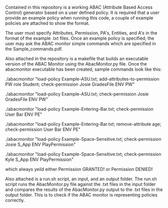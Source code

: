 Contained in this repository is a working ABAC (Attribute Based Access Control) generator based on a user defined policy.
It is required that a user provide an example policy when running this code, a couple of example policies are attached to show the format.

The user must specify Attributes, Permission, PA's, Entities, and A's in the format of the example .txt files. Once an example policy
is specified, the user may ask the ABAC monitor simple commands which are specified in the Sample_commands.pdf. 

Also attached in the repository is a makefile that builds an executable version of the ABAC Monitor using the AbacMonitor.py file.
Once the abacmonitor executable has been created, sample commands look like this:

./abacmonitor "load-policy Example-ASU.txt; add-attributes-to-permission PW role Student; check-permission Josie GradesFile ENV PW"

./abacmonitor "load-policy Example-ASU.txt; check-permission Josie GradesFile ENV PW"

./abacmonitor "load-policy Example-Entering-Bar.txt; check-permission User Bar ENV PE"

./abacmonitor "load-policy Example-Entering-Bar.txt; remove-attribute age; check-permission User Bar ENV PE"

./abacmonitor "load-policy Example-Space-Sensitive.txt; check-permission Josie S_App ENV PlayPermission"

./abacmonitor "load-policy Example-Space-Sensitive.txt; check-permission Kyle S_App ENV PlayPermission"

which always yeild either Permission GRANTED! or Permission DENIED!

Also attached is a run.sh script, an input, and an output folder. The run.sh script runs the AbacMonitor.py file against the 
.txt files in the input folder and compares the results of the AbacMonitor.py output to the .txt files in the output folder. 
This is to check if the ABAC monitor is representing policies correctly.


